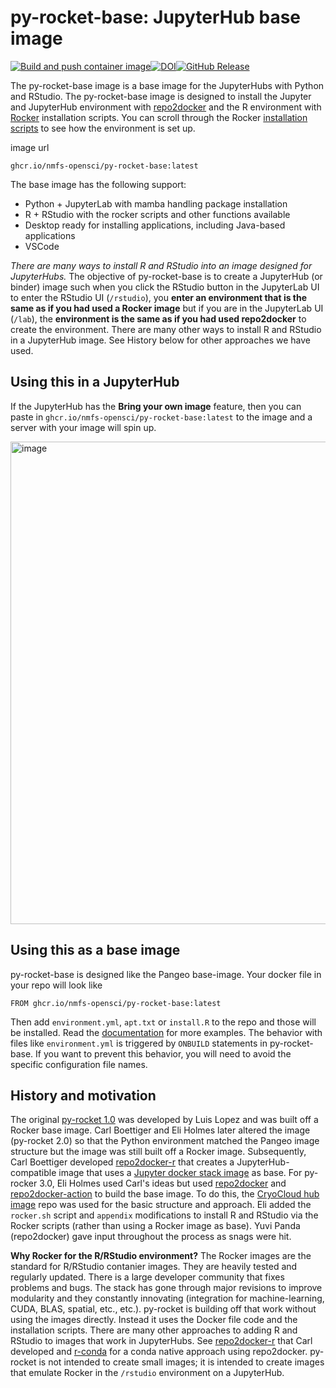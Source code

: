 # py-rocket-base: JupyterHub base image

[![Build and push container image](https://github.com/nmfs-opensci/py-rocket-base/actions/workflows/build.yaml/badge.svg)](https://github.com/nmfs-opensci/py-rocket-base/actions/workflows/build.yaml)[![DOI](https://zenodo.org/badge/DOI/10.5281/zenodo.13942617.svg)](https://doi.org/10.5281/zenodo.13942617)[![GitHub Release](https://img.shields.io/github/v/release/nmfs-opensci/py-rocket-base)](https://github.com/nmfs-opensci/py-rocket-base/releases)

The py-rocket-base image is a base image for the JupyterHubs with Python and RStudio. The py-rocket-base image is designed to install the Jupyter and JupyterHub environment with [repo2docker](https://repo2docker.readthedocs.io) and the R environment with [Rocker](https://rocker-project.org/) installation scripts. You can scroll through the Rocker [installation scripts](https://github.com/rocker-org/rocker-versioned2/blob/master/scripts/install_rstudio.sh) to see how the environment is set up.

image url
```
ghcr.io/nmfs-opensci/py-rocket-base:latest
```

The base image has the following support:

* Python + JupyterLab with mamba handling package installation
* R + RStudio with the rocker scripts and other functions available
* Desktop ready for installing applications, including Java-based applications
* VSCode

*There are many ways to install R and RStudio into an image designed for JupyterHubs.* The objective of py-rocket-base is to create a JupyterHub (or binder) image such when you click the RStudio button in the JupyterLab UI to enter the RStudio UI (`/rstudio`), you **enter an environment that is the same as if you had used a Rocker image** but if you are in the JupyterLab UI (`/lab`), the **environment is the same as if you had used repo2docker** to create the environment. There are many other ways to install R and RStudio in a JupyterHub image. See History below for other approaches we have used. 

## Using this in a JupyterHub

If the JupyterHub has the **Bring your own image** feature, then you can paste in `ghcr.io/nmfs-opensci/py-rocket-base:latest` to the image and a server with your image will spin up.

<img width="772" alt="image" src="https://github.com/user-attachments/assets/13f1d200-b8a6-44e1-a9db-537260b21ec4">

## Using this as a base image

py-rocket-base is designed like the Pangeo base-image. Your docker file in your repo will look like
```
FROM ghcr.io/nmfs-opensci/py-rocket-base:latest
```
Then add `environment.yml`, `apt.txt` or `install.R` to the repo and those will be installed. Read the [documentation](https://nmfs-opensci.github.io/py-rocket-base/) for more examples. The behavior with files like `environment.yml` is triggered by `ONBUILD` statements in py-rocket-base. If you want to prevent this behavior, you will need to avoid the specific configuration file names.

## History and motivation

The original [py-rocket 1.0](https://github.com/NASA-Openscapes/py-rocket) was developed by Luis Lopez and was built off a Rocker base image. Carl Boettiger and Eli Holmes later altered the image (py-rocket 2.0) so that the Python environment matched the Pangeo image structure but the image was still built off a Rocker image. Subsequently, Carl Boettiger developed [repo2docker-r](https://github.com/boettiger-lab/repo2docker-r) that creates a JupyterHub-compatible image that uses a [Jupyter docker stack image](https://jupyter-docker-stacks.readthedocs.io/en/latest/) as base. For py-rocker 3.0, Eli Holmes used Carl's ideas but used [repo2docker](https://repo2docker.readthedocs.io/en/latest/) and [repo2docker-action](https://github.com/jupyterhub/repo2docker-action) to build the base image. To do this, the [CryoCloud hub image](https://github.com/CryoInTheCloud/hub-image) repo was used for the basic structure and approach. Eli added the `rocker.sh` script and `appendix` modifications to install R and RStudio via the Rocker scripts (rather than using a Rocker image as base). Yuvi Panda (repo2docker) gave input throughout the process as snags were hit.

**Why Rocker for the R/RStudio environment?** The Rocker images are the standard for R/RStudio contanier images. They are heavily tested and regularly updated. There is a large developer community that fixes problems and bugs. The stack has gone through major revisions to improve modularity and they constantly innovating (integration for machine-learning, CUDA, BLAS, spatial, etc., etc.). py-rocket is building off that work without using the images directly. Instead it uses the Docker file code and the installation scripts.  There are many other approaches to adding R and RStudio to images that work in JupyterHubs. See [repo2docker-r](https://github.com/boettiger-lab/repo2docker-r) that Carl developed and [r-conda](https://github.com/binder-examples/r-conda) for a conda native approach using repo2docker. py-rocket is not intended to create small images; it is intended to create images that emulate Rocker in the `/rstudio` environment on a JupyterHub.
